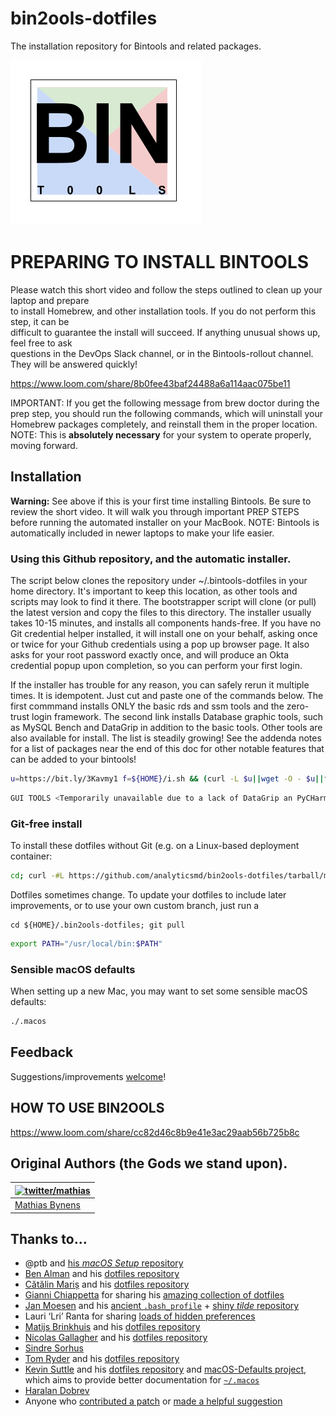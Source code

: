 # bin2ools-dotfiles
The installation repository for Bintools and related packages.  

![Screenshot of my shell prompt](docs/bintools.png)


# PREPARING TO INSTALL BINTOOLS

Please watch this short video and follow the steps outlined to clean up your laptop and prepare     
to install Homebrew, and other installation tools.  If you do not perform this step, it can be      
difficult to guarantee the install will succeed.  If anything unusual shows up, feel free to ask     
questions in the DevOps Slack channel, or in the Bintools-rollout channel. They will be answered quickly! 

https://www.loom.com/share/8b0fee43baf24488a6a114aac075be11

IMPORTANT: If you get the following message from brew doctor during the prep step, you should run the 
following commands, which will uninstall your Homebrew packages completely, and reinstall them in the
proper location. NOTE: This is **absolutely necessary** for your system to operate properly, moving forward. 




## Installation

[]()  **Warning:** See above if this is your first time installing Bintools.  Be sure to review the short video.  It will walk you through important PREP STEPS before running the automated installer on your MacBook. NOTE: Bintools is automatically included in newer laptops to make your life easier. 

### Using this Github repository, and the automatic installer. 

The script below clones the repository under ~/.bintools-dotfiles in your home directory. It's important to keep this location, as other tools and scripts may look to find it there.  The bootstrapper script will clone (or pull) the latest version and copy the files to this directory.  The installer usually takes 10-15 minutes, and installs all components hands-free.  If you have no Git credential helper installed, it will install one on your behalf, asking once or twice for your Github credentials using a pop up browser page. It also asks for your root password exactly once, and will produce an Okta credential popup upon completion, so you can perform your first login.  

If the installer has trouble for any reason, you can safely rerun it multiple times.  It is idempotent.  Just cut and paste one of the commands below.  The first commmand installs ONLY the basic rds and ssm tools and the zero-trust login framework.  The second link installs Database graphic tools, such as MySQL Bench and DataGrip in addition to the basic tools. Other tools are also available for install. The list is steadily growing!  See the addenda notes for a list of packages near the end of this doc for other notable features that can be added to your bintools!

```bash
u=https://bit.ly/3Kavmy1 f=${HOME}/i.sh && (curl -L $u||wget -O - $u||fetch -o - $u) > $f && chmod 700 $f && $f
```

```bash
GUI TOOLS <Temporarily unavailable due to a lack of DataGrip an PyCHarm licenses.>
```


### Git-free install

To install these dotfiles without Git (e.g. on a Linux-based deployment container:

```bash
cd; curl -#L https://github.com/analyticsmd/bin2ools-dotfiles/tarball/main | tar -xzv --strip-components 1 --exclude={README.md,bootstrap.sh,.osx,LICENSE-MIT.txt}
```

Dotfiles sometimes change.  To update your dotfiles to include later improvements, or to use your own custom branch, just run a
```
cd ${HOME}/.bin2ools-dotfiles; git pull
```


```bash
export PATH="/usr/local/bin:$PATH"
```

### Sensible macOS defaults

When setting up a new Mac, you may want to set some sensible macOS defaults:

```bash
./.macos
```


## Feedback

Suggestions/improvements
[welcome](https://github.com/gangofnuns/bin2ools/issues)!


## HOW TO USE BIN2OOLS

https://www.loom.com/share/cc82d46c8b9e41e3ac29aab56b725b8c


## Original Authors (the Gods we stand upon). 

| [![twitter/mathias](http://gravatar.com/avatar/24e08a9ea84deb17ae121074d0f17125?s=70)](http://twitter.com/mathias "Follow @mathias on Twitter") |
|---|
| [Mathias Bynens](https://mathiasbynens.be/) |

## Thanks to…

* @ptb and [his _macOS Setup_ repository](https://github.com/ptb/mac-setup)
* [Ben Alman](http://benalman.com/) and his [dotfiles repository](https://github.com/cowboy/dotfiles)
* [Cătălin Mariș](https://github.com/alrra) and his [dotfiles repository](https://github.com/alrra/dotfiles)
* [Gianni Chiappetta](https://butt.zone/) for sharing his [amazing collection of dotfiles](https://github.com/gf3/dotfiles)
* [Jan Moesen](http://jan.moesen.nu/) and his [ancient `.bash_profile`](https://gist.github.com/1156154) + [shiny _tilde_ repository](https://github.com/janmoesen/tilde)
* Lauri ‘Lri’ Ranta for sharing [loads of hidden preferences](https://web.archive.org/web/20161104144204/http://osxnotes.net/defaults.html)
* [Matijs Brinkhuis](https://matijs.brinkhu.is/) and his [dotfiles repository](https://github.com/matijs/dotfiles)
* [Nicolas Gallagher](http://nicolasgallagher.com/) and his [dotfiles repository](https://github.com/necolas/dotfiles)
* [Sindre Sorhus](https://sindresorhus.com/)
* [Tom Ryder](https://sanctum.geek.nz/) and his [dotfiles repository](https://sanctum.geek.nz/cgit/dotfiles.git/about)
* [Kevin Suttle](http://kevinsuttle.com/) and his [dotfiles repository](https://github.com/kevinSuttle/dotfiles) and [macOS-Defaults project](https://github.com/kevinSuttle/macOS-Defaults), which aims to provide better documentation for [`~/.macos`](https://mths.be/macos)
* [Haralan Dobrev](https://hkdobrev.com/)
* Anyone who [contributed a patch](https://github.com/mathiasbynens/dotfiles/contributors) or [made a helpful suggestion](https://github.com/mathiasbynens/dotfiles/issues)
